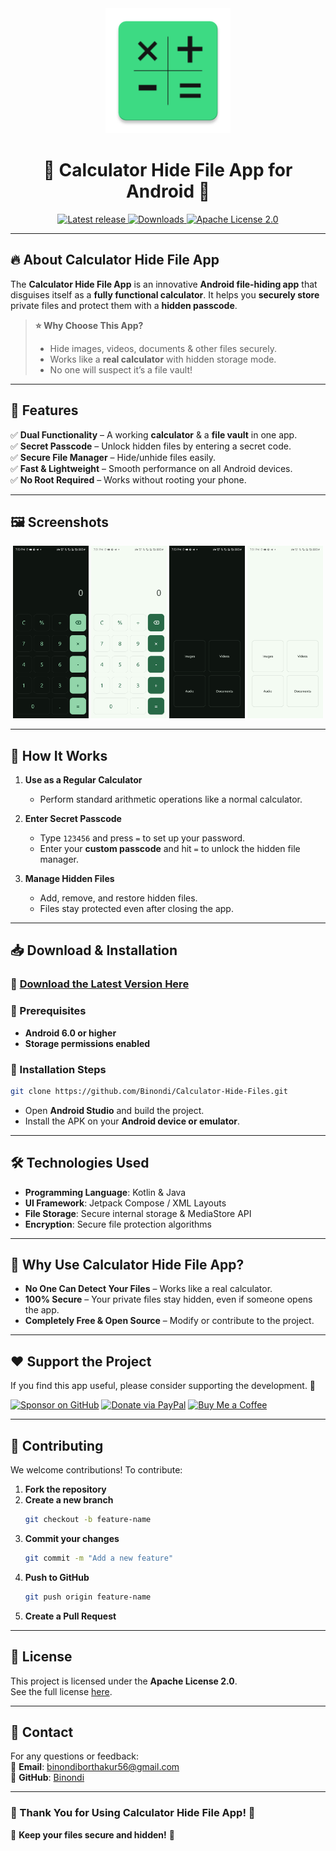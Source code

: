 <div align="center">
  <img src="app/src/main/assets/logo.png" alt="Calculator Hide File App Logo" width="200" />

# 📂 Calculator Hide File App for Android 📂

<a href="https://github.com/Binondi/Calculator-Hide-Files/releases/latest">
      <img alt="Latest release" src="https://img.shields.io/badge/Releases-v1.0-blue?logo=github&style=for-the-badge">
</a>

<a href="https://github.com/Binondi/Calculator-Hide-Files/releases/latest">
      <img alt="Downloads" src="https://img.shields.io/badge/Downloads-1.2k-blue?logo=github&style=for-the-badge">
</a>

<a href="LICENSE">
      <img alt="Apache License 2.0" src="https://img.shields.io/badge/License-Apache_2.0-blue?logo=github&style=for-the-badge">
</a>

</div>

---

## 🔥 About Calculator Hide File App

The **Calculator Hide File App** is an innovative **Android file-hiding app** that disguises itself as a **fully functional calculator**. It helps you **securely store** private files and protect them with a **hidden passcode**.

> **⭐ Why Choose This App?**  
> - Hide images, videos, documents & other files securely.  
> - Works like a **real calculator** with hidden storage mode.  
> - No one will suspect it’s a file vault!  

---

## 🚀 Features

✅ **Dual Functionality** – A working **calculator** & a **file vault** in one app.  
✅ **Secret Passcode** – Unlock hidden files by entering a secret code.  
✅ **Secure File Manager** – Hide/unhide files easily.  
✅ **Fast & Lightweight** – Smooth performance on all Android devices.  
✅ **No Root Required** – Works without rooting your phone.  

---

## 🖼️ Screenshots

<div align="center">
  <img src="app/src/main/assets/Screenshot_1.jpg" alt="Calculator Hide File App - Home Screen" width="24%">
  <img src="app/src/main/assets/Screenshot_2.jpg" alt="Calculator Hide File App - Secure File Storage" width="24%">
  <img src="app/src/main/assets/Screenshot_3.jpg" alt="Calculator Hide File App - Passcode Protection" width="24%">
  <img src="app/src/main/assets/Screenshot_4.jpg" alt="Calculator Hide File App - Hidden Files Manager" width="24%">
</div>

---

## 🔑 How It Works

1. **Use as a Regular Calculator**  
   - Perform standard arithmetic operations like a normal calculator.  

2. **Enter Secret Passcode**  
   - Type `123456` and press `=` to set up your password.  
   - Enter your **custom passcode** and hit `=` to unlock the hidden file manager.  

3. **Manage Hidden Files**  
   - Add, remove, and restore hidden files.  
   - Files stay protected even after closing the app.  

---

## 📥 Download & Installation

### 🔗 **[Download the Latest Version Here](https://github.com/Binondi/Calculator-Hide-Files/releases/latest)**

### 🔹 Prerequisites
- **Android 6.0 or higher**  
- **Storage permissions enabled**  

### 🔹 Installation Steps
```bash
git clone https://github.com/Binondi/Calculator-Hide-Files.git
```
- Open **Android Studio** and build the project.  
- Install the APK on your **Android device or emulator**.  

---

## 🛠️ Technologies Used

- **Programming Language**: Kotlin & Java  
- **UI Framework**: Jetpack Compose / XML Layouts  
- **File Storage**: Secure internal storage & MediaStore API  
- **Encryption**: Secure file protection algorithms  

---

## 🎯 Why Use Calculator Hide File App?

- **No One Can Detect Your Files** – Works like a real calculator.  
- **100% Secure** – Your private files stay hidden, even if someone opens the app.  
- **Completely Free & Open Source** – Modify or contribute to the project.  

---

## ❤️ Support the Project

If you find this app useful, please consider supporting the development. 🙏  

[![Sponsor on GitHub](https://img.shields.io/badge/sponsor-30363D?style=for-the-badge&logo=GitHub-Sponsors&logoColor=#EA4AAA)](https://github.com/sponsors/Binondi)
[![Donate via PayPal](https://img.shields.io/badge/PayPal-00457C?style=for-the-badge&logo=paypal&logoColor=white)](https://paypal.me/BinondiBorthakur56)
[![Buy Me a Coffee](https://img.shields.io/badge/Buy%20Me%20a%20Coffee-ffdd00?style=for-the-badge&logo=buy-me-a-coffee&logoColor=black)](https://buymeacoffee.com/binondi)

---

## 🔧 Contributing

We welcome contributions! To contribute:

1. **Fork the repository**  
2. **Create a new branch**  
   ```bash
   git checkout -b feature-name
   ```
3. **Commit your changes**  
   ```bash
   git commit -m "Add a new feature"
   ```
4. **Push to GitHub**  
   ```bash
   git push origin feature-name
   ```
5. **Create a Pull Request**  

---

## 📜 License

This project is licensed under the **Apache License 2.0**.  
See the full license [here](LICENSE).  

---

## 📧 Contact

For any questions or feedback:  
📩 **Email**: binondiborthakur56@gmail.com  
🐙 **GitHub**: [Binondi](https://github.com/Binondi)  

---

### 🎉 Thank You for Using Calculator Hide File App! 🎉  
🚀 **Keep your files secure and hidden!** 🚀
